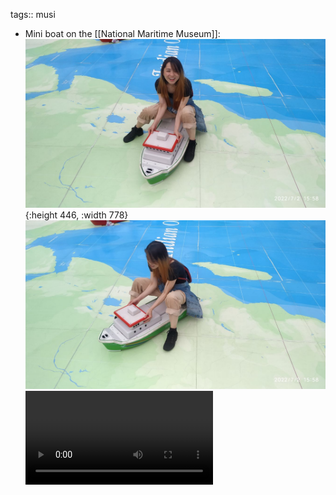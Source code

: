tags:: musi

- Mini boat on the [[National Maritime Museum]]: 
  ![telegram-cloud-photo-size-4-5933709293696170174-y.jpg](../assets/telegram-cloud-photo-size-4-5933709293696170174-y_1657454652101_0.jpg){:height 446, :width 778}
   ![telegram-cloud-photo-size-4-5933709293696170175-y.jpg](../assets/telegram-cloud-photo-size-4-5933709293696170175-y_1657454677365_0.jpg) 
  ![](../assets/telegram-cloud-document-4-5933709293239930406_partial_1657454838130_0.mp4)